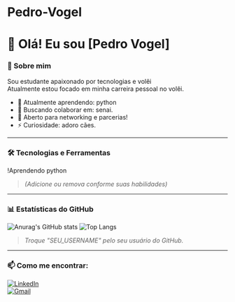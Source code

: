 # Pedro-Vogel
# 👋 Olá! Eu sou [Pedro Vogel]

### 🚀 Sobre mim
Sou estudante apaixonado por tecnologias e volêi  
Atualmente estou focado em minha carreira pessoal no volêi.

- 🌱 Atualmente aprendendo: python
- 👯 Buscando colaborar em: senai.
- 🤝 Aberto para networking e parcerias!
- ⚡ Curiosidade: adoro cães.
---

### 🛠️ Tecnologias e Ferramentas

!Aprendendo python

> *(Adicione ou remova conforme suas habilidades)*

---

### 📊 Estatísticas do GitHub

![Anurag's GitHub stats](https://github-readme-stats.vercel.app/api?username=PedroVogel&show_icons=true&theme=radical)
![Top Langs](https://github-readme-stats.vercel.app/api/top-langs/?username=PedroVogel&layout=compact&theme=radical)

> *Troque "SEU_USERNAME" pelo seu usuário do GitHub.*

---

### 📫 Como me encontrar:

[![LinkedIn](https://img.shields.io/badge/-LinkedIn-blue?style=flat-square&logo=linkedin&logoColor=white)](https://linkedin.com/in/SEU_LINKEDIN)  
[![Gmail](https://img.shields.io/badge/-Email-c14438?style=flat-square&logo=Gmail&logoColor=white)](mailto:croquetedaquebrada@gmail.com)  



